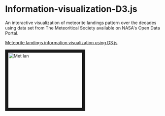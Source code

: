 # Information-visualization-D3.js

An interactive visualization of meteorite landings pattern over the decades using data set from The Meteoritical Society available on NASA's Open Data Portal.

[Meteorite landings information visualization using D3.js](https://www.youtube.com/watch?v=_CeFlnJyqe4)

<a href="http://www.youtube.com/watch?feature=player_embedded&v=_CeFlnJyqe4
" target="_blank"><img src="http://img.youtube.com/vi/_CeFlnJyqe4/0.jpg" 
alt="Met lan" width="240" height="180" border="10" /></a>
